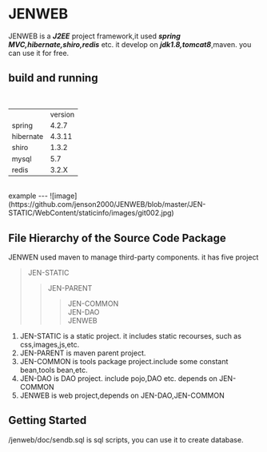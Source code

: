 JENWEB
===

JENWEB is a ***J2EE*** project framework,it used ***spring MVC,hibernate,shiro,redis*** etc. it develop on ***jdk1.8,tomcat8***,maven. you can use it for free.

build and running
---
<br>
<table>
<tr>
<td></td>
<td>version</td>
</tr>
<tr>
<td>spring</td>
<td>4.2.7</td>
</tr>
<tr>
<td>hibernate</td>
<td>4.3.11</td>
</tr>
<tr>
<td>shiro</td>
<td>1.3.2</td>
</tr>
<tr>
<td>mysql</td>
<td>5.7</td>
</tr>
<tr>
<td>redis</td>
<td>3.2.X</td>
</tr>
</table>
<br>
example
---  
![image](https://github.com/jenson2000/JENWEB/blob/master/JEN-STATIC/WebContent/staticinfo/images/git002.jpg)

File Hierarchy of the Source Code Package
---
JENWEN used maven to manage third-party components.
it has five project
 > JEN-STATIC <br>
 >> JEN-PARENT
 >>> JEN-COMMON <br>
 >>> JEN-DAO <br>
 >>> JENWEB <br>
 
 1. JEN-STATIC is a static project. it includes static recourses, such as css,images,js,etc.
 2. JEN-PARENT is maven parent project.
 3. JEN-COMMON is tools package project.include some constant bean,tools bean,etc.
 4. JEN-DAO is DAO project. include pojo,DAO etc. depends on JEN-COMMON
 5. JENWEB is web project,depends on JEN-DAO,JEN-COMMON

Getting Started
---
/jenweb/doc/sendb.sql is sql scripts, you can use it to create database.<br>
